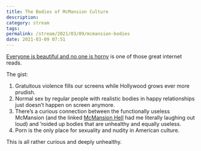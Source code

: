 ```yaml
---
title: The Bodies of McMansion Culture
description:
category: stream
tags:
permalink: /stream/2021/03/09/mcmansion-bodies
date: 2021-03-09 07:51
---
```



[Everyone is beautiful and no one is horny](https://bloodknife.com/everyone-beautiful-no-one-horny/) is one of those great internet reads. 

The gist: 
1. Gratuitous violence fills our screens while Hollywood grows ever more prudish. 
2. Normal sex by regular people with realistic bodies in happy relationships just doesn’t happen on screen anymore. 
3. There’s a curious connection between the functionally useless McMansion (and the linked [McMansion Hell](https://mcmansionhell.com) had me literally laughing out loud) and ’roided up bodies that are unhealthy and equally useless.
4. Porn is the only place for sexuality and nudity in American culture. 

This is all rather curious and deeply unhealthy. 